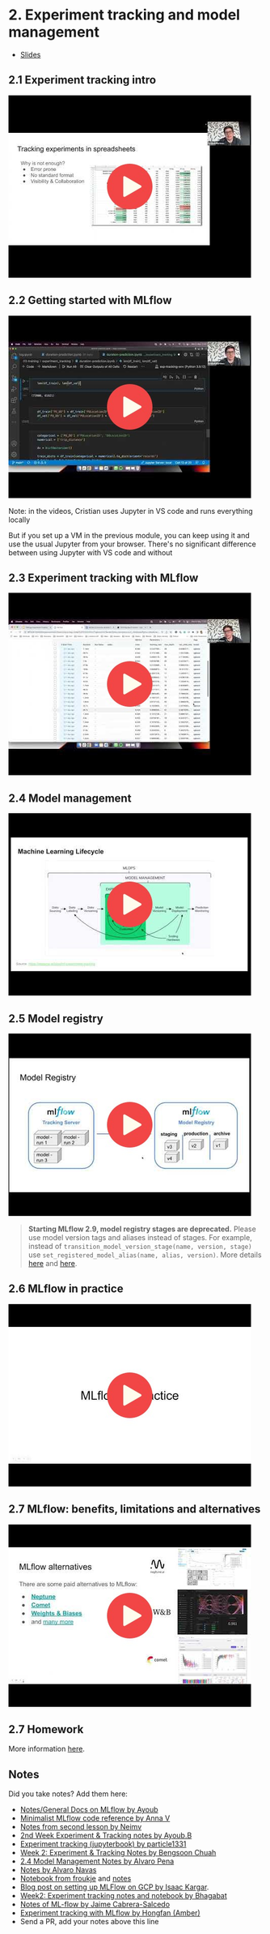 # 2. Experiment tracking and model management


* [Slides](https://drive.google.com/file/d/1YtkAtOQS3wvY7yts_nosVlXrLQBq5q37/view?usp=sharing)


## 2.1 Experiment tracking intro

<a href="https://www.youtube.com/watch?v=MiA7LQin9c8&list=PL3MmuxUbc_hIUISrluw_A7wDSmfOhErJK">
  <img src="images/thumbnail-2-01.jpg">
</a>



## 2.2 Getting started with MLflow

<a href="https://www.youtube.com/watch?v=cESCQE9J3ZE&list=PL3MmuxUbc_hIUISrluw_A7wDSmfOhErJK">
  <img src="images/thumbnail-2-02.jpg">
</a>

Note: in the videos, Cristian uses Jupyter in VS code and runs everything locally

But if you set up a VM in the previous module, you can keep using it
and use the usual Jupyter from your browser. There's no significant
difference between using Jupyter with VS code and without


## 2.3 Experiment tracking with MLflow

<a href="https://www.youtube.com/watch?v=iaJz-T7VWec&list=PL3MmuxUbc_hIUISrluw_A7wDSmfOhErJK">
  <img src="images/thumbnail-2-03.jpg">
</a>



## 2.4 Model management

<a href="https://www.youtube.com/watch?v=OVUPIX88q88&list=PL3MmuxUbc_hIUISrluw_A7wDSmfOhErJK">
  <img src="images/thumbnail-2-04.jpg">
</a>



## 2.5 Model registry

<a href="https://www.youtube.com/watch?v=TKHU7HAvGH8&list=PL3MmuxUbc_hIUISrluw_A7wDSmfOhErJK">
  <img src="images/thumbnail-2-05.jpg">
</a>

> **Starting MLflow 2.9, model registry stages are deprecated.**
Please use model version tags and aliases instead of stages. For example, instead of `transition_model_version_stage(name, version, stage)` use `set_registered_model_alias(name, alias, version)`. More details [here](https://github.com/mlflow/mlflow/issues/10336) and [here](https://mlflow.org/docs/latest/model-registry.html).

## 2.6 MLflow in practice

<a href="https://www.youtube.com/watch?v=1ykg4YmbFVA&list=PL3MmuxUbc_hIUISrluw_A7wDSmfOhErJK">
  <img src="images/thumbnail-2-06.jpg">
</a>


## 2.7 MLflow: benefits, limitations and alternatives

<a href="https://www.youtube.com/watch?v=Lugy1JPsBRY&list=PL3MmuxUbc_hIUISrluw_A7wDSmfOhErJK">
  <img src="images/thumbnail-2-07.jpg">
</a>


## 2.7 Homework

More information [here](../cohorts/2024/02-experiment-tracking/homework.md).


## Notes

Did you take notes? Add them here:

* [Notes/General Docs on MLflow by Ayoub](https://gist.github.com/Qfl3x/ccff6b0708358c040e437d52af0c2e43)
* [Minimalist MLflow code reference by Anna V](https://github.com/annnvv/mlops_zoomcamp/blob/main/notes/module2_notes_MLflow.md)
* [Notes from second lesson by Neimv](https://gitlab.com/neimv/mlops/-/blob/main/lessons_weeks/notes_2.md)
* [2nd Week Experiment & Tracking notes by Ayoub.B](https://github.com/ayoub-berdeddouch/mlops-journey/blob/main/experiment_tracking_02.md)
* [Experiment tracking (jupyterbook) by particle1331](https://particle1331.github.io/ok-transformer/nb/mlops/03-mlflow.html)
* [Week 2: Experiment & Tracking Notes by Bengsoon Chuah](https://github.com/bengsoon/mlops-zoomcamp/blob/main/02-experiment-tracking/notes/Experiment_Tracking_notes.md)
* [2.4 Model Management Notes by Alvaro Pena](https://github.com/alvarofps/mlops-zoomcamp/blob/main/02-experiment-tracking/my-notes/2.4%20Model%20management.md)
* [Notes by Alvaro Navas](https://github.com/ziritrion/mlopszoomcamp/blob/main/notes/2_experiment.md)
* [Notebook from froukje](https://github.com/froukje/ml-ops-zoomcamp/blob/master/02-experiment-tracking/week02.ipynb) and [notes](https://medium.com/@falbrechtg/getting-started-with-mlflow-tracking-46a0089d6a73)
* [Blog post on setting up MLFlow on GCP by Isaac Kargar](https://kargarisaac.github.io/blog/mlops/data%20engineering/2022/06/15/MLFlow-on-GCP.html).
* [Week2: Experiment tracking notes and notebook by Bhagabat](https://github.com/BPrasad123/MLOps_Zoomcamp/tree/main/Week2)
* [Notes of ML-flow by Jaime Cabrera-Salcedo](https://github.com/jaimeh94/MLOps-Zoomcamp/tree/main/02-experiment-tracking)
* [Experiment tracking with MLflow by Hongfan (Amber)](https://github.com/Muhongfan/MLops/blob/main/02-experiment-tracking/README.md)
* Send a PR, add your notes above this line
